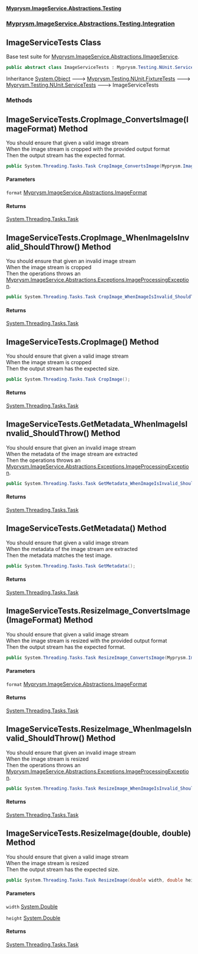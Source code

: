 #### [Myprysm.ImageService.Abstractions.Testing](index.md 'index')
### [Myprysm.ImageService.Abstractions.Testing.Integration](index.md#Myprysm_ImageService_Abstractions_Testing_Integration 'Myprysm.ImageService.Abstractions.Testing.Integration')
## ImageServiceTests Class
Base test suite for [Myprysm.ImageService.Abstractions.IImageService](https://docs.microsoft.com/en-us/dotnet/api/Myprysm.ImageService.Abstractions.IImageService 'Myprysm.ImageService.Abstractions.IImageService').  
```csharp
public abstract class ImageServiceTests : Myprysm.Testing.NUnit.ServiceTests
```

Inheritance [System.Object](https://docs.microsoft.com/en-us/dotnet/api/System.Object 'System.Object') &#129106; [Myprysm.Testing.NUnit.FixtureTests](https://docs.microsoft.com/en-us/dotnet/api/Myprysm.Testing.NUnit.FixtureTests 'Myprysm.Testing.NUnit.FixtureTests') &#129106; [Myprysm.Testing.NUnit.ServiceTests](https://docs.microsoft.com/en-us/dotnet/api/Myprysm.Testing.NUnit.ServiceTests 'Myprysm.Testing.NUnit.ServiceTests') &#129106; ImageServiceTests  
### Methods
<a name='Myprysm_ImageService_Abstractions_Testing_Integration_ImageServiceTests_CropImage_ConvertsImage(Myprysm_ImageService_Abstractions_ImageFormat)'></a>
## ImageServiceTests.CropImage_ConvertsImage(ImageFormat) Method
You should ensure that given a valid image stream  
When the image stream is cropped with the provided output format  
Then the output stream has the expected format.  
```csharp
public System.Threading.Tasks.Task CropImage_ConvertsImage(Myprysm.ImageService.Abstractions.ImageFormat format);
```
#### Parameters
<a name='Myprysm_ImageService_Abstractions_Testing_Integration_ImageServiceTests_CropImage_ConvertsImage(Myprysm_ImageService_Abstractions_ImageFormat)_format'></a>
`format` [Myprysm.ImageService.Abstractions.ImageFormat](https://docs.microsoft.com/en-us/dotnet/api/Myprysm.ImageService.Abstractions.ImageFormat 'Myprysm.ImageService.Abstractions.ImageFormat')  
  
#### Returns
[System.Threading.Tasks.Task](https://docs.microsoft.com/en-us/dotnet/api/System.Threading.Tasks.Task 'System.Threading.Tasks.Task')  
  
<a name='Myprysm_ImageService_Abstractions_Testing_Integration_ImageServiceTests_CropImage_WhenImageIsInvalid_ShouldThrow()'></a>
## ImageServiceTests.CropImage_WhenImageIsInvalid_ShouldThrow() Method
You should ensure that given an invalid image stream  
When the image stream is cropped  
Then the operations throws an [Myprysm.ImageService.Abstractions.Exceptions.ImageProcessingException](https://docs.microsoft.com/en-us/dotnet/api/Myprysm.ImageService.Abstractions.Exceptions.ImageProcessingException 'Myprysm.ImageService.Abstractions.Exceptions.ImageProcessingException').  
```csharp
public System.Threading.Tasks.Task CropImage_WhenImageIsInvalid_ShouldThrow();
```
#### Returns
[System.Threading.Tasks.Task](https://docs.microsoft.com/en-us/dotnet/api/System.Threading.Tasks.Task 'System.Threading.Tasks.Task')  
  
<a name='Myprysm_ImageService_Abstractions_Testing_Integration_ImageServiceTests_CropImage()'></a>
## ImageServiceTests.CropImage() Method
You should ensure that given a valid image stream  
When the image stream is cropped  
Then the output stream has the expected size.  
```csharp
public System.Threading.Tasks.Task CropImage();
```
#### Returns
[System.Threading.Tasks.Task](https://docs.microsoft.com/en-us/dotnet/api/System.Threading.Tasks.Task 'System.Threading.Tasks.Task')  
  
<a name='Myprysm_ImageService_Abstractions_Testing_Integration_ImageServiceTests_GetMetadata_WhenImageIsInvalid_ShouldThrow()'></a>
## ImageServiceTests.GetMetadata_WhenImageIsInvalid_ShouldThrow() Method
You should ensure that given an invalid image stream  
When the metadata of the image stream are extracted  
Then the operations throws an [Myprysm.ImageService.Abstractions.Exceptions.ImageProcessingException](https://docs.microsoft.com/en-us/dotnet/api/Myprysm.ImageService.Abstractions.Exceptions.ImageProcessingException 'Myprysm.ImageService.Abstractions.Exceptions.ImageProcessingException').  
```csharp
public System.Threading.Tasks.Task GetMetadata_WhenImageIsInvalid_ShouldThrow();
```
#### Returns
[System.Threading.Tasks.Task](https://docs.microsoft.com/en-us/dotnet/api/System.Threading.Tasks.Task 'System.Threading.Tasks.Task')  
  
<a name='Myprysm_ImageService_Abstractions_Testing_Integration_ImageServiceTests_GetMetadata()'></a>
## ImageServiceTests.GetMetadata() Method
You should ensure that given a valid image stream  
When the metadata of the image stream are extracted  
Then the metadata matches the test image.  
```csharp
public System.Threading.Tasks.Task GetMetadata();
```
#### Returns
[System.Threading.Tasks.Task](https://docs.microsoft.com/en-us/dotnet/api/System.Threading.Tasks.Task 'System.Threading.Tasks.Task')  
  
<a name='Myprysm_ImageService_Abstractions_Testing_Integration_ImageServiceTests_ResizeImage_ConvertsImage(Myprysm_ImageService_Abstractions_ImageFormat)'></a>
## ImageServiceTests.ResizeImage_ConvertsImage(ImageFormat) Method
You should ensure that given a valid image stream  
When the image stream is resized with the provided output format  
Then the output stream has the expected format.  
```csharp
public System.Threading.Tasks.Task ResizeImage_ConvertsImage(Myprysm.ImageService.Abstractions.ImageFormat format);
```
#### Parameters
<a name='Myprysm_ImageService_Abstractions_Testing_Integration_ImageServiceTests_ResizeImage_ConvertsImage(Myprysm_ImageService_Abstractions_ImageFormat)_format'></a>
`format` [Myprysm.ImageService.Abstractions.ImageFormat](https://docs.microsoft.com/en-us/dotnet/api/Myprysm.ImageService.Abstractions.ImageFormat 'Myprysm.ImageService.Abstractions.ImageFormat')  
  
#### Returns
[System.Threading.Tasks.Task](https://docs.microsoft.com/en-us/dotnet/api/System.Threading.Tasks.Task 'System.Threading.Tasks.Task')  
  
<a name='Myprysm_ImageService_Abstractions_Testing_Integration_ImageServiceTests_ResizeImage_WhenImageIsInvalid_ShouldThrow()'></a>
## ImageServiceTests.ResizeImage_WhenImageIsInvalid_ShouldThrow() Method
You should ensure that given an invalid image stream  
When the image stream is resized  
Then the operations throws an [Myprysm.ImageService.Abstractions.Exceptions.ImageProcessingException](https://docs.microsoft.com/en-us/dotnet/api/Myprysm.ImageService.Abstractions.Exceptions.ImageProcessingException 'Myprysm.ImageService.Abstractions.Exceptions.ImageProcessingException').  
```csharp
public System.Threading.Tasks.Task ResizeImage_WhenImageIsInvalid_ShouldThrow();
```
#### Returns
[System.Threading.Tasks.Task](https://docs.microsoft.com/en-us/dotnet/api/System.Threading.Tasks.Task 'System.Threading.Tasks.Task')  
  
<a name='Myprysm_ImageService_Abstractions_Testing_Integration_ImageServiceTests_ResizeImage(double_double)'></a>
## ImageServiceTests.ResizeImage(double, double) Method
You should ensure that given a valid image stream  
When the image stream is resized  
Then the output stream has the expected size.  
```csharp
public System.Threading.Tasks.Task ResizeImage(double width, double height);
```
#### Parameters
<a name='Myprysm_ImageService_Abstractions_Testing_Integration_ImageServiceTests_ResizeImage(double_double)_width'></a>
`width` [System.Double](https://docs.microsoft.com/en-us/dotnet/api/System.Double 'System.Double')  
  
<a name='Myprysm_ImageService_Abstractions_Testing_Integration_ImageServiceTests_ResizeImage(double_double)_height'></a>
`height` [System.Double](https://docs.microsoft.com/en-us/dotnet/api/System.Double 'System.Double')  
  
#### Returns
[System.Threading.Tasks.Task](https://docs.microsoft.com/en-us/dotnet/api/System.Threading.Tasks.Task 'System.Threading.Tasks.Task')  
  
